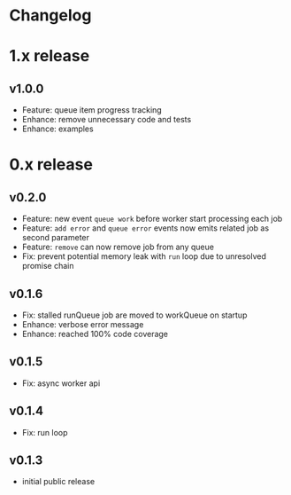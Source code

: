 
Changelog
=========


# 1.x release

## v1.0.0

- Feature: queue item progress tracking
- Enhance: remove unnecessary code and tests
- Enhance: examples


# 0.x release

## v0.2.0

- Feature: new event `queue work` before worker start processing each job
- Feature: `add error` and `queue error` events now emits related job as second parameter
- Feature: `remove` can now remove job from any queue
- Fix: prevent potential memory leak with `run` loop due to unresolved promise chain

## v0.1.6

- Fix: stalled runQueue job are moved to workQueue on startup
- Enhance: verbose error message
- Enhance: reached 100% code coverage

## v0.1.5

- Fix: async worker api

## v0.1.4

- Fix: run loop

## v0.1.3

- initial public release

